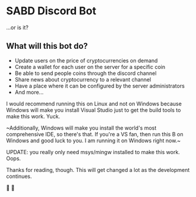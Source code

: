 # SABD Discord Bot

...or is it?

## What will this bot do?

- Update users on the price of cryptocurrencies on demand
- Create a wallet for each user on the server for a specific coin
- Be able to send people coins through the discord channel
- Share news about cryptocurrency to a relevant channel
- Have a place where it can be configured by the server administrators
- And more...

I would recommend running this on Linux and not on Windows because Windows will make you install Visual Studio just to get the build tools to make this work. Yuck.

~Additionally, Windows will make you install the world's most comprehensive IDE, so there's that. If you're a VS fan, then run this B on Windows and good luck to you. I am running it on Windows right now.~

UPDATE: you really only need msys/mingw installed to make this work. Oops. 

Thanks for reading, though. This will get changed a lot as the development continues. 

:panda_face:
:duck: